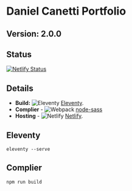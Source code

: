 # Daniel Canetti Portfolio

## Version: 2.0.0

## Status

[![Netlify Status](https://api.netlify.com/api/v1/badges/32c1a90d-a757-43b2-a099-5dd9d014729d/deploy-status)](https://app.netlify.com/sites/danielcanetti/deploys)

## Details

- **Build:** ![Eleventy](https://user-images.githubusercontent.com/12090510/90611447-a7b7ba00-e1fe-11ea-8957-1e9344618223.png) [Eleventy](https://www.11ty.io/).
- **Complier** - ![Webpack](https://user-images.githubusercontent.com/12090510/95390236-fcb5a980-08ec-11eb-925f-266287f7c7e3.png) [node-sass](https://webpack.js.org/)
- **Hosting** - ![Netlify](https://user-images.githubusercontent.com/12090510/95395295-2f17d480-08f6-11eb-9fb2-ce20b0f77ee2.png) [Netlify](https://www.netlify.com/).

## Eleventy
`eleventy --serve`

## Complier
`npm run build`
